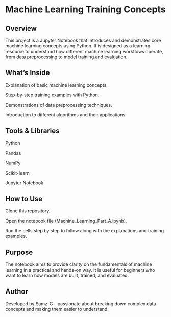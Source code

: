 # Machine Learning Training Concepts
## Overview

This project is a Jupyter Notebook that introduces and demonstrates core machine learning concepts using Python. It is designed as a learning resource to understand how different machine learning workflows operate, from data preprocessing to model training and evaluation.

## What’s Inside

Explanation of basic machine learning concepts.

Step-by-step training examples with Python.

Demonstrations of data preprocessing techniques.

Introduction to different algorithms and their applications.

## Tools & Libraries

Python

Pandas

NumPy

Scikit-learn

Jupyter Notebook

## How to Use

Clone this repository.

Open the notebook file (Machine_Learning_Part_A.ipynb).

Run the cells step by step to follow along with the explanations and training examples.

## Purpose

The notebook aims to provide clarity on the fundamentals of machine learning in a practical and hands-on way. It is useful for beginners who want to learn how models are built, trained, and evaluated.

## Author

Developed by Samz-G – passionate about breaking down complex data concepts and making them easier to understand.
